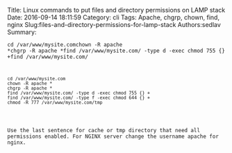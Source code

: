 Title: Linux commands to put files and directory permissions on LAMP stack
Date: 2016-09-14 18:11:59
Category: cli
Tags: Apache, chgrp, chown, find, nginx
Slug:files-and-directory-permissions-for-lamp-stack
Authors:sedlav
Summary: <pre><code>cd /var/www/mysite.comchown -R apache *chgrp -R apache *find /var/www/mysite.com/ -type d -exec chmod 755 {} +find /var/www/mysite.com/

<pre><code>cd /var/www/mysite.com
chown -R apache *
chgrp -R apache *
find /var/www/mysite.com/ -type d -exec chmod 755 {} +
find /var/www/mysite.com/ -type f -exec chmod 644 {} +
chmod -R 777 /var/www/mysite.com/tmp
</code></pre>
Use the last sentence for cache or tmp directory that need all permissions enabled.
For NGINX server change the username apache for nginx.

